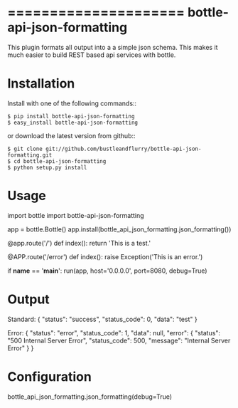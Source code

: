=====================
bottle-api-json-formatting
=====================

This plugin formats all output into a a simple json schema. This makes it much 
easier to build REST based api services with bottle. 


Installation
===============

Install with one of the following commands::

    $ pip install bottle-api-json-formatting
    $ easy_install bottle-api-json-formatting

or download the latest version from github::

    $ git clone git://github.com/bustleandflurry/bottle-api-json-formatting.git
    $ cd bottle-api-json-formatting
    $ python setup.py install


Usage
===============

import bottle
import bottle-api-json-formatting

app = bottle.Bottle()
app.install(bottle_api_json_formatting.json_formatting())

@app.route('/')
def index():
    return 'This is a test.'

@APP.route('/error')
def index():
    raise Exception('This is an error.')

if __name__ == '__main__':
    run(app, host='0.0.0.0', port=8080, debug=True)


Output
=============

Standard:
{
    "status": "success", 
    "status_code": 0, 
    "data": "test"
}

Error:
{
    "status": "error", 
    "status_code": 1, 
    "data": null, 
    "error": {
        "status": "500 Internal Server Error", 
        "status_code": 500, 
        "message": "Internal Server Error"
    }
}



Configuration
=============

bottle_api_json_formatting.json_formatting(debug=True)
